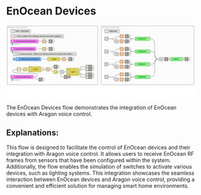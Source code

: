 # EnOcean Devices
![EnOcean Devices](enocean-devices.png)

The EnOcean Devices flow demonstrates the integration of EnOcean devices with Aragon voice control.

## Explanations:
This flow is designed to facilitate the control of EnOcean devices and their integration with Aragon voice control. It allows users to receive EnOcean RF frames from sensors that have been configured within the system. Additionally, the flow enables the simulation of switches to activate various devices, such as lighting systems. This integration showcases the seamless interaction between EnOcean devices and Aragon voice control, providing a convenient and efficient solution for managing smart home environments.
